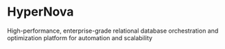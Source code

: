 # HyperNova
High-performance, enterprise-grade relational database orchestration and optimization platform for automation and scalability
